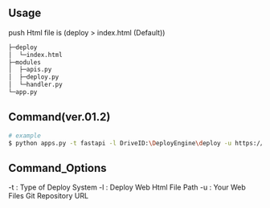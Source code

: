 ## Usage
push Html file is (deploy > index.html (Default))

```bash
├─deploy  
│  └─index.html  
├─modules  
│  ├─apis.py  
│  ├─deploy.py  
│  └─handler.py  
└─app.py  
```

## Command(ver.01.2)
```bash
# example
$ python apps.py -t fastapi -l DriveID:\DeployEngine\deploy -u https://github.com/layla-focalors/ds.git
```

## Command_Options
-t : Type of Deploy System
-l : Deploy Web Html File Path
-u : Your Web Files Git Repository URL
```